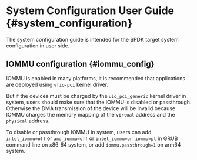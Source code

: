 # System Configuration User Guide {#system_configuration}

The system configuration guide is intended for the SPDK target system
configuration in user side.

## IOMMU configuration {#iommu_config}

IOMMU is enabled in many platforms, it is recommended that applications are
deployed using `vfio-pci` kernel driver.

But if the devices must be charged by the `uio_pci_generic` kernel driver
in system, users should make sure that the IOMMU is disabled or passthrough.
Otherwise the DMA transmission of the device will be invalid because IOMMU
charges the memory mapping of the `virtual` address and the `physical`
address.

To disable or passthrough IOMMU in system, users can add `intel_iommu=off`
or `amd_iommu=off` or `intel_iommu=on iommu=pt` in GRUB command line on
x86_64 system, or add `iommu.passthrough=1` on arm64 system.

